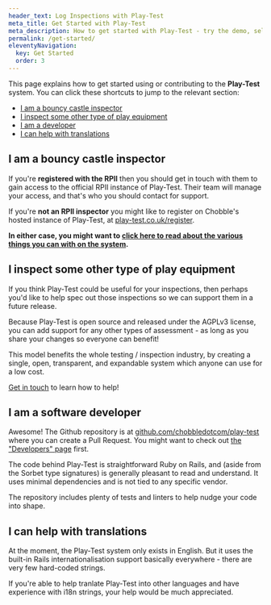 ```yaml
---
header_text: Log Inspections with Play-Test
meta_title: Get Started with Play-Test
meta_description: How to get started with Play-Test - try the demo, self-host, or contribute
permalink: /get-started/
eleventyNavigation:
  key: Get Started
  order: 3
---
```


This page explains how to get started using or contributing to the **Play-Test** system. You can click these shortcuts to jump to the relevant section:

- [I am a bouncy castle inspector](#inspector)
- [I inspect some other type of play equipment](#other)
- [I am a developer](#developer)
- [I can help with translations](#translate)

<h2 id="inspector">I am a bouncy castle inspector</h2>

If you're **registered with the RPII** then you should get in touch with them to gain access to the official RPII instance of Play-Test. Their team will manage your access, and that's who you should contact for support.

If you're **not an RPII inspector** you might like to register on Chobble's hosted instance of Play-Test, at [play-test.co.uk/register](https://play-test.co.uk/register/).

**In either case, you might want to [click here to read about the various things you can with on the system](/features/).**

<h2 id="other">I inspect some other type of play equipment</h2>

If you think Play-Test could be useful for your inspections, then perhaps you'd like to help spec out those inspections so we can support them in a future release.

Because Play-Test is open source and released under the AGPLv3 license, you can add support for any other types of assessment - as long as you share your changes so everyone can benefit!

This model benefits the whole testing / inspection industry, by creating a single, open, transparent, and expandable system which anyone can use for a low cost.

[Get in touch](/contact/) to learn how to help!

<h2 id="developer">I am a software developer</h2>

Awesome! The Github repository is at [github.com/chobbledotcom/play-test](https://github.com/chobbledotcom/play-test) where you can create a Pull Request. You might want to check out [the "Developers" page](/developers/) first.

The code behind Play-Test is straightforward Ruby on Rails, and (aside from the Sorbet type signatures) is generally pleasant to read and understand. It uses minimal dependencies and is not tied to any specific vendor.

The repository includes plenty of tests and linters to help nudge your code into shape.

<h2 id="translate">I can help with translations</h2>

At the moment, the Play-Test system only exists in English. But it uses the built-in Rails internationalisation support basically everywhere - there are very few hard-coded strings.

If you're able to help tranlate Play-Test into other languages and have experience with i18n strings, your help would be much appreciated.
